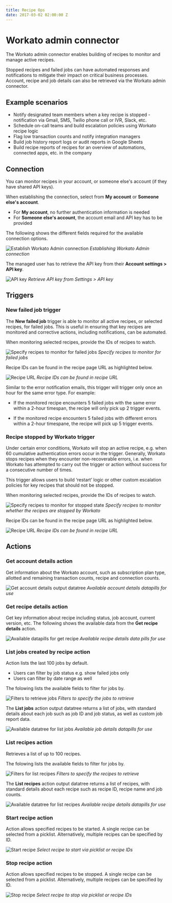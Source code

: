 ```yaml
---
title: Recipe Ops
date: 2017-03-02 02:00:00 Z
---
```


# Workato admin connector
The Workato admin connector enables building of recipes to monitor and manage active recipes.

Stopped recipes and failed jobs can have automated responses and notifications to mitigate their impact on critical business processes. Account, recipe and job details can also be retrieved via the Workato admin connector.

## Example scenarios
- Notify designated team members when a key recipe is stopped - notification via Gmail, SMS, Twilio phone call or IVR, Slack, etc.
- Schedule on-call teams and build escalation policies using Workato recipe logic
- Flag low transaction counts and notify integration managers
- Build job history report logs or audit reports in Google Sheets
- Build recipe reports of recipes for an overview of automations, connected apps, etc. in the company

## Connection
You can monitor recipes in your account, or someone else's account (if they have shared API keys).

When establishing the connection, select from **My account** or **Someone else's account**.
- For **My account**, no further authentication information is needed
- For **Someone else's account**, the account email and API key has to be provided

The following shows the different fields required for the available connection options.

![Establish Workato Admin connection](/assets/images/recipe-ops/establish-workato-admin-connection.gif)
*Establishing Workato Admin connection*

The managed user has to retrieve the API key from their **Account settings > API key**.

![API key](/assets/images/recipe-ops/api-key.png)
*Retrieve API key from Settings > API key*

## Triggers

### New failed job trigger
The **New failed job** trigger is able to monitor all active recipes, or  selected recipes, for failed jobs. This is useful in ensuring that key recipes are monitored and corrective actions, including notifications, can be automated.

When monitoring selected recipes, provide the IDs of recipes to watch.

![Specify recipes to monitor for failed jobs](/assets/images/recipe-ops/specify-recipes-to-monitor-failed-jobs.gif)
*Specify recipes to monitor for failed jobs*

Recipe IDs can be found in the recipe page URL as highlighted below.

![Recipe URL](/assets/images/recipe-ops/recipe-url.png)
*Recipe IDs can be found in recipe URL*

Similar to the error notification emails, this trigger will trigger only once an hour for the same error type. For example:

- If the monitored recipe encounters 5 failed jobs with the same error within a 2-hour timespan, the recipe will only pick up 2 trigger events.

- If the monitored recipe encounters 5 failed jobs with different errors within a 2-hour timespane, the recipe will pick up 5 trigger events.

### Recipe stopped by Workato trigger
Under certain error conditions, Workato will stop an active recipe, e.g. when 60 cumulative authentication errors occur in the trigger. Generally, Workato stops recipes when they encounter non-recoverable errors, i.e. when Workato has attempted to carry out the trigger or action without success for a consecutive number of times.

This trigger allows users to build ‘restart’ logic or other custom escalation policies for key recipes that should not be stopped.

When monitoring selected recipes, provide the IDs of recipes to watch.

![Specify recipes to monitor for stopped state](/assets/images/recipe-ops/specify-recipes-to-monitor-stopped-recipes.gif)
*Specify recipes to monitor whether the recipes are stopped by Workato*

Recipe IDs can be found in the recipe page URL as highlighted below.

![Recipe URL](/assets/images/recipe-ops/recipe-url.png)
*Recipe IDs can be found in recipe URL*

## Actions

### Get account details action
Get information about the Workato account, such as subscription plan type, allotted and remaining transaction counts, recipe and connection counts.

![Get account details output datatree](/assets/images/recipe-ops/get-account-details.png)
*Available account details datapills for use*

### Get recipe details action
Get key information about recipe including status, job account, current version, etc. The following shows the available data from the **Get recipe details** action.

![Available datapills for get recipe](/assets/images/recipe-ops/available-datatree-for-get-recipe.gif)
*Available recipe details data pills for use*

### List jobs created by recipe action
Action lists the last 100 jobs by default.
- Users can filter by job status e.g. show failed jobs only
- Users can filter by date range as well

The folowing lists the available fields to filter for jobs by.

![Filters to retrieve jobs](/assets/images/recipe-ops/filters-to-retrieve-jobs.gif)
*Filters to specify the jobs to retrieve*

The **List jobs** action output datatree returns a list of jobs, with standard details about each job such as job ID and job status, as well as custom job report data.

![Available datatree for list jobs](/assets/images/recipe-ops/available-datatree-for-list-jobs.gif)
*Available job details datapills for use*

### List recipes action
Retrieves a list of up to 100 recipes.

The folowing lists the available fields to filter for jobs by.

![Filters for list recipes](/assets/images/recipe-ops/filters-for-list-recipes.gif)
*Filters to specify the recipes to retrieve*

The **List recipes** action output datatree returns a list of recipes, with standard details about each recipe such as recipe ID, recipe name and job counts.

![Available datatree for list recipes](/assets/images/recipe-ops/available-datatree-for-list-recipes.gif)
*Available recipe details datapills for use*

### Start recipe action
Action allows specified recipes to be started. A single recipe can be selected from a picklist. Alternatively, multiple recipes can be specified by ID.

![Start recipe](/assets/images/recipe-ops/start-recipe.gif)
*Select recipe to start via picklist or recipe IDs*

### Stop recipe action
Action allows specified recipes to be stopped. A single recipe can be selected from a picklist. Alternatively, multiple recipes can be specified by ID.

![Stop recipe](/assets/images/recipe-ops/stop-recipe.gif)
*Select recipe to stop via picklist or recipe IDs*

